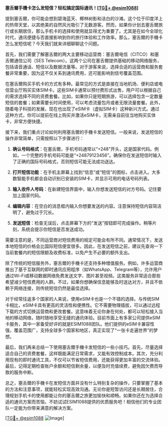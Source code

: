 **塞舌爾手機卡怎么发短信？轻松搞定国际通讯！[[TG💪+ @esim1088](https://t.me/s/esim1088)]**

提到塞舌爾，你可能会想到碧海蓝天、椰林树影和洁白的沙滩。这个位于印度洋上的热带天堂，以其绝美的自然风光吸引了无数游客。然而，如果你计划去塞舌爾旅行或长期居住，那么手机卡的选择和使用就显得尤为重要了。尤其是在如今全球化时代，通讯便捷与否直接影响到你的旅行体验和工作效率。那么，塞舌爾的手機卡怎么发短信呢？今天我们就来详细聊聊这个问题。

首先，我们需要了解塞舌爾的两大主要移动运营商：塞舌爾电信（CITCO）和塞舌爾通信公司（SES Telecom）。这两个公司在塞舌爾提供基础的移动网络服务，包括语音通话、短信以及数据流量等。对于游客来说，选择合适的运营商和服务套餐非常重要，因为这不仅关系到通讯费用，还可能影响到信号覆盖范围。

在塞舌爾购买手机卡的方式有多种。最常见的方式是直接在当地机场、便利店或电信营业厅购买实体SIM卡。这些SIM卡通常以预付费形式出售，用户可以根据自己的需求选择不同的资费套餐。比如，如果你只是短期旅游，可以选择包含一定数量短信的套餐；如果需要长时间使用，可以考虑流量包月或者无限流量套餐。此外，随着电子科技的发展，现在也出现了eSIM卡（虚拟SIM卡）这种新兴方式。通过这种方式，你可以提前在线上购买并激活eSIM卡，无需亲自前往当地购买实体卡，非常方便快捷。

接下来，我们重点讨论如何利用塞舌爾的手機卡发送短信。一般来说，发送短信的操作非常简单，只需按照以下步骤进行：

1. **确认号码格式**：在塞舌爾，手机号码通常以“+248”开头，这是国家代码。例如，一个完整的手机号码可能是“+24879123456”。确保你在发送短信时输入了正确的国际号码格式，否则短信可能无法成功送达。

2. **打开短信功能**：在手机主屏幕上找到“信息”或“短信”的图标，点击进入。大多数智能手机都会自动识别已安装的SIM卡，并显示可用的电话号码列表。

3. **输入收件人号码**：在新建短信界面中，输入你想发送短信的对方号码。记住要加上国家代码。

4. **编辑内容**：在空白的消息框内输入你想要发送的内容。注意保持短信内容简洁明了，避免过于冗长。

5. **发送短信**：检查无误后，点击屏幕下方的“发送”按钮即可完成操作。稍等片刻，系统会提示你短信是否发送成功。

需要注意的是，不同运营商对短信费用的规定可能会有所不同。通常情况下，发送本地短信的价格会比国际短信便宜很多。因此，在发送短信之前，建议先查询一下当前套餐内的短信限额及收费标准，以免产生不必要的额外支出。

除了传统的短信服务外，塞舌爾的手機卡还支持多种增值服务。例如，许多运营商推出了基于互联网的即时通讯应用程序（如WhatsApp、Telegram等），允许用户通过Wi-Fi或移动数据网络免费发送文字、图片甚至视频。这类服务非常适合那些希望减少短信费用的人群。不过，如果你想确保信息能够及时送达对方，并且不依赖于网络连接，则传统短信仍然是最佳选择。

对于经常往返多个国家的人来说，使用eSIM卡也是一个不错的选择。与传统SIM卡相比，eSIM卡具有更高的灵活性和便携性。它不需要物理插拔，可以通过远程下载的方式切换运营商和更改套餐。这意味着无论你身在何处，都可以轻松接入当地的移动网络，随时随地享受无缝的通讯体验。目前市面上有多家公司提供eSIM卡服务，其中一家备受好评的就是ESIM1088团队。他们提供的eSIM卡兼容性强，覆盖范围广，支持全球多个国家和地区，真正实现了“一张卡走遍世界”的梦想。

最后，我们再来总结一下使用塞舌爾手機卡发短信的一些小技巧。首先，尽量选择适合自己的资费套餐，这样既能满足日常需求，又能有效控制成本。其次，充分利用现有的即时通讯工具，不仅可以节省短信费用，还能获得更加丰富的交流体验。最后，记得定期检查账户余额和短信剩余量，以便及时充值续费，避免因欠费而导致的服务中断。

总之，塞舌爾的手機卡在发短信方面并没有什么特别复杂的操作，只要掌握了基本的方法和注意事项，就能轻松实现高效沟通。无论你是短暂访问还是长期居住，合理规划手机卡的使用都能让你的塞舌爾之旅更加愉快和顺畅。如果你还在为选择合适的通讯方案而苦恼，不妨试试ESIM1088提供的优质服务吧！相信他们的专业团队一定能为你带来满意的解决方案。

[[TG💪+ @esim1088](https://t.me/s/esim1088) ![Image](https://i.postimg.cc/4NQfJmqS/Snipaste-2025-05-13-00-14-12.png)]